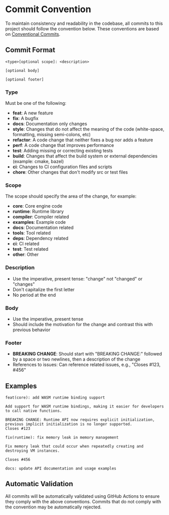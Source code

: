 # Commit Convention

To maintain consistency and readability in the codebase, all commits to this project should follow the convention below. These conventions are based on [Conventional Commits](https://www.conventionalcommits.org/).

## Commit Format

```
<type>[optional scope]: <description>

[optional body]

[optional footer]
```

### Type

Must be one of the following:

- **feat**: A new feature
- **fix**: A bugfix
- **docs**: Documentation only changes
- **style**: Changes that do not affect the meaning of the code (white-space, formatting, missing semi-colons, etc)
- **refactor**: A code change that neither fixes a bug nor adds a feature
- **perf**: A code change that improves performance
- **test**: Adding missing or correcting existing tests
- **build**: Changes that affect the build system or external dependencies (example: cmake, bazel)
- **ci**: Changes to CI configuration files and scripts
- **chore**: Other changes that don't modify src or test files

### Scope

The scope should specify the area of the change, for example:

- **core**: Core engine code
- **runtime**: Runtime library
- **compiler**: Compiler related
- **examples**: Example code
- **docs**: Documentation related
- **tools**: Tool related
- **deps**: Dependency related
- **ci**: CI related
- **test**: Test related
- **other**: Other

### Description

- Use the imperative, present tense: "change" not "changed" or "changes"
- Don't capitalize the first letter
- No period at the end

### Body

- Use the imperative, present tense
- Should include the motivation for the change and contrast this with previous behavior

### Footer

- **BREAKING CHANGE**: Should start with "BREAKING CHANGE:" followed by a space or two newlines, then a description of the change
- References to issues: Can reference related issues, e.g., "Closes #123, #456"

## Examples

```
feat(core): add WASM runtime binding support

Add support for WASM runtime bindings, making it easier for developers to call native functions.

BREAKING CHANGE: Runtime API now requires explicit initialization, previous implicit initialization is no longer supported.
Closes #123
```

```
fix(runtime): fix memory leak in memory management

Fix memory leak that could occur when repeatedly creating and destroying VM instances.

Closes #456
```

```
docs: update API documentation and usage examples
```

## Automatic Validation

All commits will be automatically validated using GitHub Actions to ensure they comply with the above conventions. Commits that do not comply with the convention may be automatically rejected. 